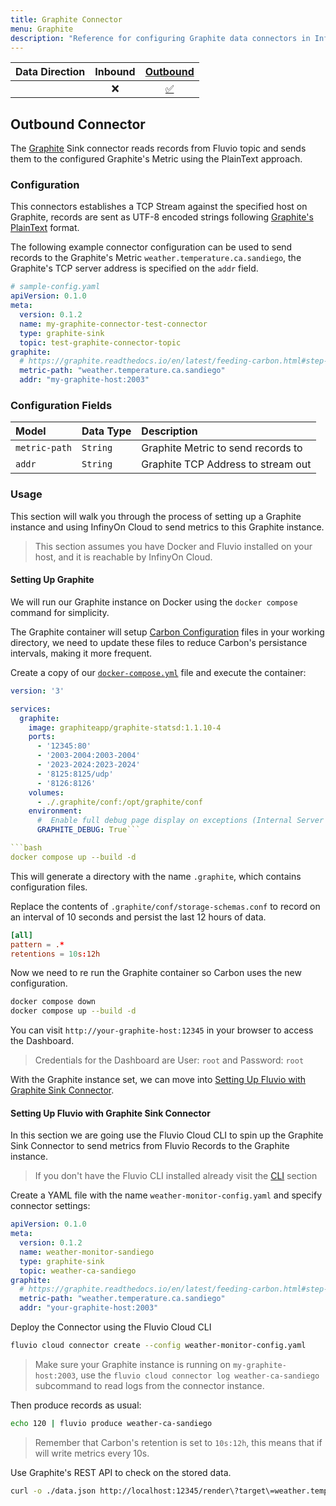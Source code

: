 ```yaml
---
title: Graphite Connector
menu: Graphite 
description: "Reference for configuring Graphite data connectors in InfinyOn Cloud"
---
```


| Data Direction | Inbound | [Outbound](#outbound-connector) |
|:--------------:|:-----------------------------:|:-------------------------------:|
|                | ❌                             | [✅](#outbound-connector)        |

## Outbound Connector

The [Graphite][4] Sink connector reads records from Fluvio topic and sends them to
the configured Graphite's Metric using the PlainText approach.

### Configuration

This connectors establishes a TCP Stream against the specified host on Graphite,
records are sent as UTF-8 encoded strings following [Graphite's PlainText][5] format.

The following example connector configuration can be used to send records to
the Graphite's Metric `weather.temperature.ca.sandiego`, the Graphite's TCP
server address is specified on the `addr` field.

```yaml
# sample-config.yaml
apiVersion: 0.1.0
meta:
  version: 0.1.2
  name: my-graphite-connector-test-connector
  type: graphite-sink
  topic: test-graphite-connector-topic
graphite:
  # https://graphite.readthedocs.io/en/latest/feeding-carbon.html#step-1-plan-a-naming-hierarchy
  metric-path: "weather.temperature.ca.sandiego"
  addr: "my-graphite-host:2003"
```

### Configuration Fields

| Model           | Data Type | Description                         |
|:----------------|:----------|:------------------------------------|
| `metric-path`   | `String`  | Graphite Metric to send records to  |
| `addr`          | `String`  | Graphite TCP Address to stream out |

### Usage

This section will walk you through the process of setting up a Graphite
instance and using InfinyOn Cloud to send metrics to this Graphite instance.

> This section assumes you have Docker and Fluvio installed on your host, and it is reachable by InfinyOn Cloud.

#### Setting Up Graphite

We will run our Graphite instance on Docker using the `docker compose` command
for simplicity.

The Graphite container will setup [Carbon Configuration][6] files in your
working directory, we need to update these files to reduce Carbon's persistance
intervals, making it more frequent.

Create a copy of our [`docker-compose.yml`][7] file and execute the container:

```yaml
version: '3'

services:
  graphite:
    image: graphiteapp/graphite-statsd:1.1.10-4
    ports:
      - '12345:80'
      - '2003-2004:2003-2004'
      - '2023-2024:2023-2024'
      - '8125:8125/udp'
      - '8126:8126'
    volumes:
      - ./.graphite/conf:/opt/graphite/conf
    environment:
      #  Enable full debug page display on exceptions (Internal Server Error pages)
      GRAPHITE_DEBUG: True```

```bash
docker compose up --build -d
```

This will generate a directory with the name `.graphite`, which contains
configuration files.

Replace the contents of `.graphite/conf/storage-schemas.conf` to record on an
interval of 10 seconds and persist the last 12 hours of data.

```conf
[all]
pattern = .*
retentions = 10s:12h
```

Now we need to re run the Graphite container so Carbon uses the new
configuration.

```bash
docker compose down
docker compose up --build -d
```

You can visit `http://your-graphite-host:12345` in your browser to access the Dashboard.

> Credentials for the Dashboard are User: `root` and Password: `root`

With the Graphite instance set, we can move into [Setting Up Fluvio with Graphite Sink Connector][8].

#### Setting Up Fluvio with Graphite Sink Connector

In this section we are going use the Fluvio Cloud CLI to spin up the Graphite Sink Connector
to send metrics from Fluvio Records to the Graphite instance.

> If you don't have the Fluvio CLI installed already visit the [CLI][2] section

Create a YAML file with the name `weather-monitor-config.yaml` and specify connector settings:

```yaml
apiVersion: 0.1.0
meta:
  version: 0.1.2
  name: weather-monitor-sandiego
  type: graphite-sink
  topic: weather-ca-sandiego
graphite:
  # https://graphite.readthedocs.io/en/latest/feeding-carbon.html#step-1-plan-a-naming-hierarchy
  metric-path: "weather.temperature.ca.sandiego"
  addr: "your-graphite-host:2003"
```

Deploy the Connector using the Fluvio Cloud CLI 

```bash
fluvio cloud connector create --config weather-monitor-config.yaml
```

> Make sure your Graphite instance is running on `my-graphite-host:2003`, use the
> `fluvio cloud connector log weather-ca-sandiego` subcommand to read logs from the connector instance.

Then produce records as usual:

```bash
echo 120 | fluvio produce weather-ca-sandiego
```

> Remember that Carbon's retention is set to `10s:12h`, this means that if will
> write metrics every 10s.

Use Graphite's REST API to check on the stored data.

```bash
curl -o ./data.json http://localhost:12345/render\?target\=weather.temperature.ca.sandiego\&format\=json\&noNullPoints
```

[1]: https://infinyon.cloud/login
[2]: https://www.fluvio.io/cli/
[3]: https://github.com/infinyon/graphite-sink-connector/blob/main/CONTRIBUTING.md
[4]: https://graphiteapp.org/
[5]: https://graphite.readthedocs.io/en/latest/feeding-carbon.html#the-plaintext-protocol
[6]: https://graphite.readthedocs.io/en/latest/config-carbon.html#storage-schemas-conf
[7]: https://github.com/infinyon/graphite-sink-connector/blob/main/docker-compose.yml
[8]: #setting-up-fluvio-with-graphite-sink-connector
